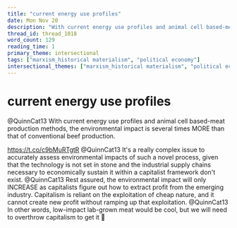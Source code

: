 ```yaml
---
title: "current energy use profiles"
date: Mon Nov 20
description: "With current energy use profiles and animal cell based-meat production methods, the environmental impact is several times MORE than that of conventional beef..."
thread_id: thread_1018
word_count: 129
reading_time: 1
primary_theme: intersectional
tags: ["marxism_historical materialism", "political economy"]
intersectional_themes: ["marxism_historical materialism", "political economy"]
---
```


# current energy use profiles

@QuinnCat13 With current energy use profiles and animal cell based-meat production methods, the environmental impact is several times MORE than that of conventional beef production.

https://t.co/c9bMuRTgtR @QuinnCat13 It's a really complex issue to accurately assess environmental impacts of such a novel process, given that the technology is not set in stone and the industrial supply chains necessary to economically sustain it within a capitalist framework don't exist. @QuinnCat13 Rest assured, the environmental impact will only INCREASE as capitalists figure out how to extract profit from the emerging industry. Capitalism is reliant on the exploitation of cheap nature, and it cannot create new profit without ramping up that exploitation. @QuinnCat13 In other words, low-impact lab-grown meat would be cool, but we will need to overthrow capitalism to get it 🫡